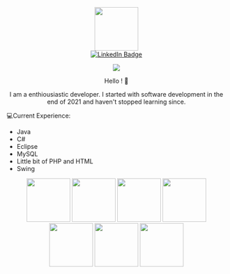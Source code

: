 <div id="header" align="center">
  <img src="https://media.giphy.com/media/M9gbBd9nbDrOTu1Mqx/giphy.gif" width="100"/>
</div>
<div id="badges" align="center">
  <a href="[your-linkedin-URL](https://google.com/)">
    <img src="https://img.shields.io/badge/LinkedIn-blue?style=for-the-badge&logo=linkedin&logoColor=white" alt="LinkedIn Badge"/>
  </a>
</div>
<div id="badges" align="center">
  
![](https://komarev.com/ghpvc/?username=Vainiven)
  
</a>
</div>
<div id="badges" align="center">
Hello ! 👋

I am a enthiousiastic developer. I started with software development in the end of 2021 and haven't stopped learning since. 
</div>

:computer:Current Experience:
- Java
- C#
- Eclipse
- MySQL
- Little bit of PHP and HTML
- Swing






<div id="badges" align="center">
    <img src="https://cdn.jsdelivr.net/gh/devicons/devicon/icons/aftereffects/aftereffects-original.svg" height="100" width="100" />
   <img src="https://cdn.jsdelivr.net/gh/devicons/devicon/icons/chrome/chrome-original.svg" height="100" width="100" />
   <img src="https://cdn.jsdelivr.net/gh/devicons/devicon/icons/git/git-original.svg" height="100" width="100" />
   <img src="https://cdn.jsdelivr.net/gh/devicons/devicon/icons/github/github-original.svg" height="100" width="100" />
   <img src="https://cdn.jsdelivr.net/gh/devicons/devicon/icons/mysql/mysql-original.svg" height="100" width="100" />
   <img src="https://cdn.jsdelivr.net/gh/devicons/devicon/icons/photoshop/photoshop-plain.svg" height="100" width="100" />
   <img src="https://cdn.jsdelivr.net/gh/devicons/devicon/icons/java/java-original.svg" height="100" width="100" />
  </a>
</div>
          

